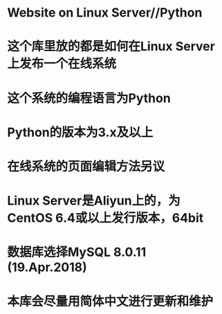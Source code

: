 # Website on Linux Server//Python
# 这个库里放的都是如何在Linux Server上发布一个在线系统
# 这个系统的编程语言为Python
# Python的版本为3.x及以上
# 在线系统的页面编辑方法另议
# Linux Server是Aliyun上的，为CentOS 6.4或以上发行版本，64bit
# 数据库选择MySQL 8.0.11 (19.Apr.2018)
# 本库会尽量用简体中文进行更新和维护
